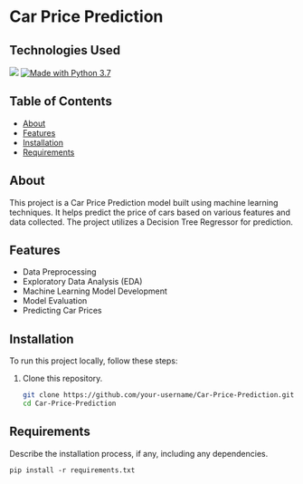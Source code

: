 # Car Price Prediction

## **Technologies Used**

<a href="https://jupyter.org/install">
    <img src="https://jupyter.org/assets/logos/rectanglelogo-greytext-orangebody-greymoons.svg"></a>


 
<a href="https://www.python.org/downloads/">
    <img src="https://img.shields.io/badge/Made%20With-Python%203.7-blue.svg?style=for-the-badge&logo=Python" alt="Made with Python 3.7"></a>


## Table of Contents
- [About](#about)
- [Features](#features)
- [Installation](#installation)
- [Requirements](#Requirements)

## About
This project is a Car Price Prediction model built using machine learning techniques. It helps predict the price of cars based on various features and data collected. The project utilizes a Decision Tree Regressor for prediction.

## Features
- Data Preprocessing
- Exploratory Data Analysis (EDA)
- Machine Learning Model Development
- Model Evaluation
- Predicting Car Prices

## Installation
To run this project locally, follow these steps:

1. Clone this repository.
   ```bash
   git clone https://github.com/your-username/Car-Price-Prediction.git
   cd Car-Price-Prediction

## Requirements
Describe the installation process, if any, including any dependencies. 

```shell
pip install -r requirements.txt
